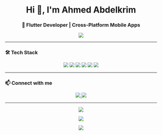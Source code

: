 <h1 align="center">Hi 👋, I'm Ahmed Abdelkrim</h1>
<h3 align="center">🚀 Flutter Developer | Cross-Platform Mobile Apps</h3>

<p align="center">
  <img src="https://readme-typing-svg.herokuapp.com?color=F75C7E&lines=Flutter+Developer;Cross+Platform+Apps;Clean+Architecture;Love+Animations;Firebase+Expert;API+Integration" />
</p>

---

### 🛠 Tech Stack

<p align="center">
  <img src="https://img.shields.io/badge/Dart-0175C2?style=for-the-badge&logo=dart&logoColor=white" />
  <img src="https://img.shields.io/badge/Flutter-02569B?style=for-the-badge&logo=flutter&logoColor=white" />
  <img src="https://img.shields.io/badge/Firebase-FFCA28?style=for-the-badge&logo=firebase&logoColor=black" />
  <img src="https://img.shields.io/badge/Bloc-0052CC?style=for-the-badge&logo=redux&logoColor=white" />
  <img src="https://img.shields.io/badge/SQLite-003B57?style=for-the-badge&logo=sqlite&logoColor=white" />
  <img src="https://img.shields.io/badge/API-02569B?style=for-the-badge&logo=postman&logoColor=white" />
</p>

---

### 📫 Connect with me

<p align="center">
  <a href="https://www.linkedin.com/in/ahmed-abdelkrim166/">
    <img src="https://img.shields.io/badge/LinkedIn-0077B5?style=for-the-badge&logo=linkedin&logoColor=white" />
  </a>
  <a href="https://www.facebook.com/ahmed85814A">
    <img src="https://img.shields.io/badge/Facebook-1877F2?style=for-the-badge&logo=facebook&logoColor=white" />
  </a>
</p>

---

<p align="center">
  <img src="https://github-readme-streak-stats.herokuapp.com/?user=ahmed85814A&theme=radical&hide_border=true" />
</p>

<p align="center">
  <img src="https://github-readme-stats.vercel.app/api?username=ahmed85814A&show_icons=true&theme=radical" />
</p>

<p align="center">
  <img src="https://github-readme-stats.vercel.app/api/top-langs/?username=ahmed85814A&layout=compact&theme=radical" />
</p>
